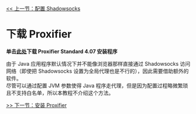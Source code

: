 [<< 上一节：配置 Shadowsocks](2.md)

# 下载 Proxifier

**单击[此处](assets/ProxifierSetup.exe)下载 Proxifier Standard 4.07 安装程序**

由于 Java 应用程序默认情况下并不能像浏览器那样直接通过 Shadowsocks 访问网络（即使把 Shadowsocks 设置为全局代理也是不行的），因此需要借助额外的软件。  
尽管可以通过配置 JVM 参数使得 Java 程序走代理，但是因为配置过程略微繁琐且不支持白名单，所以本教程不介绍这个方法。  

[>> 下一节：安装 Proxifier](4.md)